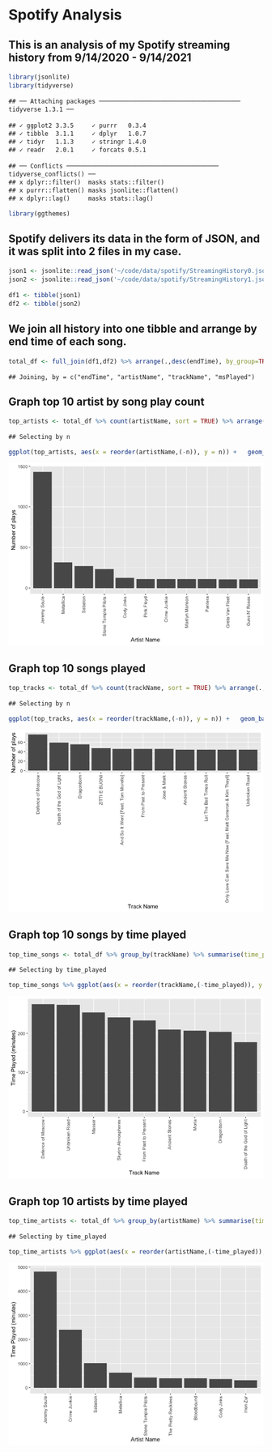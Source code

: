 Spotify Analysis
================

## This is an analysis of my Spotify streaming history from 9/14/2020 - 9/14/2021

``` r
library(jsonlite)
library(tidyverse)
```

    ## ── Attaching packages ─────────────────────────────────────── tidyverse 1.3.1 ──

    ## ✓ ggplot2 3.3.5     ✓ purrr   0.3.4
    ## ✓ tibble  3.1.1     ✓ dplyr   1.0.7
    ## ✓ tidyr   1.1.3     ✓ stringr 1.4.0
    ## ✓ readr   2.0.1     ✓ forcats 0.5.1

    ## ── Conflicts ────────────────────────────────────────── tidyverse_conflicts() ──
    ## x dplyr::filter()  masks stats::filter()
    ## x purrr::flatten() masks jsonlite::flatten()
    ## x dplyr::lag()     masks stats::lag()

``` r
library(ggthemes)
```

## Spotify delivers its data in the form of JSON, and it was split into 2 files in my case.

``` r
json1 <- jsonlite::read_json('~/code/data/spotify/StreamingHistory0.json', simplifyDataFrame = TRUE)
json2 <- jsonlite::read_json('~/code/data/spotify/StreamingHistory1.json', simplifyDataFrame = TRUE)
```

``` r
df1 <- tibble(json1)
df2 <- tibble(json2)
```

## We join all history into one tibble and arrange by end time of each song.

``` r
total_df <- full_join(df1,df2) %>% arrange(.,desc(endTime), by_group=TRUE)
```

    ## Joining, by = c("endTime", "artistName", "trackName", "msPlayed")

## Graph top 10 artist by song play count

``` r
top_artists <- total_df %>% count(artistName, sort = TRUE) %>% arrange(.,desc(n), by_group=TRUE) %>% top_n(10)
```

    ## Selecting by n

``` r
ggplot(top_artists, aes(x = reorder(artistName,(-n)), y = n)) +   geom_bar(stat = 'identity') + theme(axis.text.x = element_text(angle = 90, vjust = 0.5, hjust=1)) + xlab("Artist Name") + ylab("Number of plays")
```

![](Spotify_files/figure-gfm/graph%20top%20artists-1.png)<!-- -->

## Graph top 10 songs played

``` r
top_tracks <- total_df %>% count(trackName, sort = TRUE) %>% arrange(.,desc(n), by_group=TRUE) %>% top_n(10)
```

    ## Selecting by n

``` r
ggplot(top_tracks, aes(x = reorder(trackName,(-n)), y = n)) +   geom_bar(stat = 'identity') + theme(axis.text.x = element_text(angle = 90, vjust = 0.5, hjust=1)) + xlab("Track Name") + ylab("Number of plays")
```

![](Spotify_files/figure-gfm/graph%20top%2010%20songs-1.png)<!-- -->

## Graph top 10 songs by time played

``` r
top_time_songs <- total_df %>% group_by(trackName) %>% summarise(time_played = (sum(msPlayed)/1000)/60) %>% arrange(desc(time_played, by_group = TRUE)) %>% top_n(9)
```

    ## Selecting by time_played

``` r
top_time_songs %>% ggplot(aes(x = reorder(trackName,(-time_played)), y = time_played)) +   geom_bar(stat = 'identity') + theme(axis.text.x = element_text(angle = 90, vjust = 0.5, hjust=1)) + xlab("Track Name") + ylab("Time Played (minutes)")
```

![](Spotify_files/figure-gfm/top%20songs%20time-1.png)<!-- -->

## Graph top 10 artists by time played

``` r
top_time_artists <- total_df %>% group_by(artistName) %>% summarise(time_played = (sum(msPlayed)/1000)/60) %>% arrange(desc(time_played, by_group = TRUE)) %>% top_n(9)
```

    ## Selecting by time_played

``` r
top_time_artists %>% ggplot(aes(x = reorder(artistName,(-time_played)), y = time_played)) +   geom_bar(stat = 'identity') + theme(axis.text.x = element_text(angle = 90, vjust = 0.5, hjust=1)) + xlab("Artist Name") + ylab("Time Played (minutes)")
```

![](Spotify_files/figure-gfm/top%20artists%20time-1.png)<!-- -->
